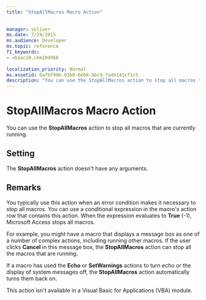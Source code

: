 ```yaml
---
title: "StopAllMacros Macro Action"
 
 
manager: soliver
ms.date: 7/29/2015
ms.audience: Developer
ms.topic: reference
f1_keywords:
- vbaac10.chm104968
  
localization_priority: Normal
ms.assetid: 6afbf906-03b8-6e68-bbc9-7a4b141cf1c5
description: "You can use the StopAllMacros action to stop all macros that are currently running."
---
```


# StopAllMacros Macro Action

You can use the **StopAllMacros** action to stop all macros that are currently running. 
  
## Setting

The **StopAllMacros** action doesn't have any arguments. 
  
## Remarks

You typically use this action when an error condition makes it necessary to stop all macros. You can use a conditional expression in the macro's action row that contains this action. When the expression evaluates to **True** (-1), Microsoft Access stops all macros. 
  
For example, you might have a macro that displays a message box as one of a number of complex actions, including running other macros. If the user clicks **Cancel** in this message box, the **StopAllMacros** action can stop all the macros that are running. 
  
If a macro has used the **Echo** or **SetWarnings** actions to turn echo or the display of system messages off, the **StopAllMacros** action automatically turns them back on. 
  
This action isn't available in a Visual Basic for Applications (VBA) module.
  


